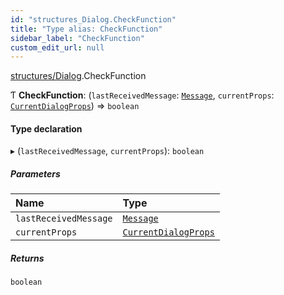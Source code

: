 ```yaml
---
id: "structures_Dialog.CheckFunction"
title: "Type alias: CheckFunction"
sidebar_label: "CheckFunction"
custom_edit_url: null
---
```


[structures/Dialog](/api/modules/structures_Dialog.md).CheckFunction

Ƭ **CheckFunction**: (`lastReceivedMessage`: [`Message`](/api/interfaces/api_model_message.Message.md), `currentProps`: [`CurrentDialogProps`](/api/interfaces/structures_Dialog.CurrentDialogProps.md)) => `boolean`

#### Type declaration

▸ (`lastReceivedMessage`, `currentProps`): `boolean`

##### Parameters

| Name | Type |
| :------ | :------ |
| `lastReceivedMessage` | [`Message`](/api/interfaces/api_model_message.Message.md) |
| `currentProps` | [`CurrentDialogProps`](/api/interfaces/structures_Dialog.CurrentDialogProps.md) |

##### Returns

`boolean`
